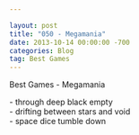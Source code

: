 ```yaml
---

layout: post  
title: "050 - Megamania"  
date: 2013-10-14 00:00:00 -700  
categories: Blog
tag: Best Games
---
```


Best Games - Megamania  
  
\- through deep black empty  
\- drifting between stars and void  
\- space dice tumble down